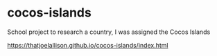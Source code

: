 # cocos-islands
School project to research a country, I was assigned the Cocos Islands

https://thatjoelallison.github.io/cocos-islands/index.html
